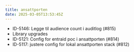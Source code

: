 ```yaml
---
title: ansattporten
date: 2025-03-05T13:53:45Z
---
```

- ID-5146: Legge til audience count i auditlog (#815)
- Library upgrades
- ID-5121: Config for entraid poc i ansattporten (#814)
- ID-5117: justere config for lokal ansattporten stack (#812)

